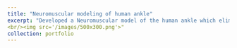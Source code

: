```yaml
---
title: "Neuromuscular modeling of human ankle"
excerpt: "Developed a Neuromuscular model of the human ankle which eliminates the need for higher-level controllers for task identification, a major challenge for widespread utilization of lower extremity robots."
<br/><img src='/images/500x300.png'>"
collection: portfolio
---
```


